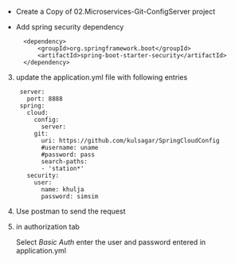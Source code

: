 * Create a Copy of 02.Microservices-Git-ConfigServer project

* Add spring security dependency

		<dependency>
			<groupId>org.springframework.boot</groupId>
			<artifactId>spring-boot-starter-security</artifactId>
		</dependency>


3. update the application.yml file with following entries
  
		server:
		  port: 8888
		spring:
		  cloud:
		    config:
		      server:
			git:
			  uri: https://github.com/kulsagar/SpringCloudConfig
			  #username: uname
			  #password: pass
			  search-paths:
			  - 'station*'
		  security:
		    user:
		      name: khulja
		      password: simsim                
      
4. Use postman to send the request
5. in authorization tab 
		
	Select *Basic Auth*
	enter the user and password entered in application.yml
 
